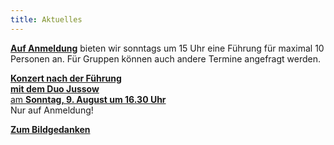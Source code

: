 ```yaml
---
title: Aktuelles
---
```


[**Auf Anmeldung**](/fuehrungen/) bieten wir sonntags um 15 Uhr  eine Führung für maximal 10 Personen an. Für Gruppen können auch andere Termine angefragt werden.
   
[**Konzert nach der Führung   
mit dem Duo Jussow**  
am **Sonntag, 9. August um 16.30 Uhr**](/veranstaltungen/2020/duojussow/)  
Nur auf Anmeldung!  

[**Zum Bildgedanken**](/bildgedanken/haelftedeslebens/)

